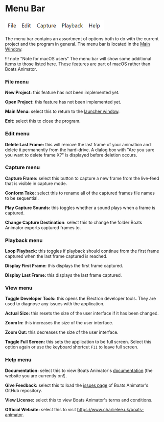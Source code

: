 # Menu Bar

![Menu bar](../img/menu-bar.png)

The menu bar contains an assortment of options both to do with the current project and the program in general. The menu bar is located in the [Main Window](/interface/main-window).

!!! note "Note for macOS users"
    The menu bar will show some additional items to those listed here. These features are part of macOS rather than Boats Animator.

### File menu

**New Project:** this feature has not been implemented yet.

**Open Project:** this feature has not been implemented yet.

**Main Menu:** select this to return to the [launcher window](/interface/launcher-window).

**Exit:** select this to close the program.

### Edit menu

**Delete Last Frame:** this will remove the last frame of your animation and delete it permanently from the hard-drive. A dialog box with "Are you sure you want to delete frame X?" is displayed before deletion occurs.

### Capture menu

**Capture Frame:** select this button to capture a new frame from the live-feed that is visible in capture mode.

**Conform Take:** select this to rename all of the captured frames file names to be sequential.

**Play Capture Sounds:** this toggles whether a sound plays when a frame is captured.

**Change Capture Destination:** select this to change the folder Boats Animator exports captured frames to.

### Playback menu

**Loop Playback:** this toggles if playback should continue from the first frame captured when the last frame captured is reached.

**Display First Frame:** this displays the first frame captured.

**Display Last Frame:** this displays the last frame captured.

### View menu

**Toggle Developer Tools:** this opens the Electron developer tools. They are used to diagnose any issues with the application.

**Actual Size:** this resets the size of the user interface if it has been changed.

**Zoom In:** this increases the size of the user interface.

**Zoom Out:** this decreases the size of the user interface.

**Toggle Full Screen:** this sets the application to be full screen. Select this option again or use the keyboard shortcut `F11` to leave full screen.

### Help menu

**Documentation:** select this to view Boats Animator's [documentation](https://help.boatsanimator.com/) (the website you are currently on!).

**Give Feedback:** select this to load the [issues page](https://github.com/charlielee/boats-animator/issues) of Boats Animator's GitHub repository.

**View License:** select this to view Boats Animator's terms and conditions.

**Official Website:** select this to visit <https://www.charlielee.uk/boats-animator>.
